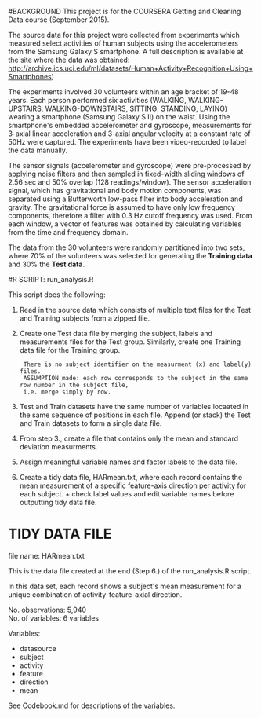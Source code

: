 #BACKGROUND
This project is for the COURSERA Getting and Cleaning Data course (September 2015).

The source data for this project were collected from experiments which measured select activities of human subjects using the accelerometers from the Samsung Galaxy S smartphone. A full description is available at the site where the data was obtained: http://archive.ics.uci.edu/ml/datasets/Human+Activity+Recognition+Using+Smartphones)

The experiments involved 30 volunteers within an age bracket of 19-48 years. Each person performed six activities (WALKING, WALKING-UPSTAIRS, WALKING-DOWNSTAIRS, SITTING, STANDING, LAYING) wearing a smartphone (Samsung Galaxy S II) on the waist.  Using the smartphone's embedded accelerometer and gyroscope, measurements for 3-axial linear acceleration and 3-axial angular velocity at a constant rate of 50Hz were captured. 
The experiments have been video-recorded to label the data manually. 

The sensor signals (accelerometer and gyroscope) were pre-processed by applying noise filters and then sampled in fixed-width sliding windows of 2.56 sec and 50% overlap (128 readings/window). The sensor acceleration signal, which has gravitational and body motion components, was separated using a Butterworth low-pass filter into body acceleration and gravity. The gravitational force is assumed to have only low frequency components, therefore a filter with 0.3 Hz cutoff frequency was used. From each window, a vector of features was obtained by calculating variables from the time and frequency domain.

The data from the 30 volunteers were randomly partitioned into two sets, where 70% of the volunteers was selected for generating the **Training data** and 30% the **Test data**. 




#R SCRIPT: run_analysis.R

This script does the following: 

1. Read in the source data which consists of multiple text files for the Test and Training subjects from a zipped file.
2. Create one Test data file by merging the subject, labels and measurements files for the Test group. Similarly, create one Training data file for the Training group.

        There is no subject identifier on the measurment (x) and label(y) files. 
        ASSUMPTION made: each row corresponds to the subject in the same row number in the subject file, 
        i.e. merge simply by row.
        
3. Test and Train datasets have the same number of variables locaated in the same sequence of positions in each file. Append (or stack) the Test and Train datasets to form a single data file.
4. From step 3., create a file that contains only the mean and standard deviation measurments.
5. Assign meaningful variable names and factor labels to the data file.  
6. Create a tidy data file, HARmean.txt, where each record contains the mean measurement of a specific feature-axis direction per activity for each subject.
       + check label values and edit variable names before outputting tidy data file.
       

# TIDY DATA FILE
file name:  HARmean.txt  

This is the data file created at the end (Step 6.) of the run_analysis.R script. 

In this data set, each record shows a subject's mean measurement for a unique combination of activity-feature-axial direction.

No. observations: 5,940   
No. of variables: 6 variables  

Variables:  
   - datasource  
   - subject    
   - activity  
   - feature     
   - direction  
   - mean       
 
See Codebook.md for descriptions of the variables.
